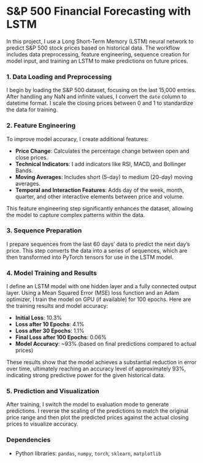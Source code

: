# S&P 500 Financial Forecasting with LSTM

In this project, I use a Long Short-Term Memory (LSTM) neural network to predict S&P 500 stock prices based on historical data. The workflow includes data preprocessing, feature engineering, sequence creation for model input, and training an LSTM to make predictions on future prices.

### 1. Data Loading and Preprocessing
I begin by loading the S&P 500 dataset, focusing on the last 15,000 entries. After handling any NaN and infinite values, I convert the `date` column to datetime format. I scale the closing prices between 0 and 1 to standardize the data for training.

### 2. Feature Engineering
To improve model accuracy, I create additional features:

- **Price Change**: Calculates the percentage change between open and close prices.
- **Technical Indicators**: I add indicators like RSI, MACD, and Bollinger Bands.
- **Moving Averages**: Includes short (5-day) to medium (20-day) moving averages.
- **Temporal and Interaction Features**: Adds day of the week, month, quarter, and other interactive elements between price and volume.

This feature engineering step significantly enhances the dataset, allowing the model to capture complex patterns within the data.

### 3. Sequence Preparation
I prepare sequences from the last 60 days’ data to predict the next day’s price. This step converts the data into a series of sequences, which are then transformed into PyTorch tensors for use in the LSTM model.

### 4. Model Training and Results
I define an LSTM model with one hidden layer and a fully connected output layer. Using a Mean Squared Error (MSE) loss function and an Adam optimizer, I train the model on GPU (if available) for 100 epochs. Here are the training results and model accuracy:

- **Initial Loss**: 10.3%
- **Loss after 10 Epochs**: 4.1%
- **Loss after 30 Epochs**: 1.1%
- **Final Loss after 100 Epochs**: 0.06%
- **Model Accuracy**: ~93% (based on final predictions compared to actual prices)

These results show that the model achieves a substantial reduction in error over time, ultimately reaching an accuracy level of approximately 93%, indicating strong predictive power for the given historical data.

### 5. Prediction and Visualization
After training, I switch the model to evaluation mode to generate predictions. I reverse the scaling of the predictions to match the original price range and then plot the predicted prices against the actual closing prices to visualize accuracy.

### Dependencies
- Python libraries: `pandas`, `numpy`, `torch`, `sklearn`, `matplotlib`
